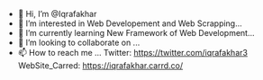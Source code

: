 - 👋 Hi, I’m @Iqrafakhar
- 👀 I’m interested in Web Developement and Web Scrapping...
- 🌱 I’m currently learning New Framework of Web Development...
- 💞️ I’m looking to collaborate on  ...
- 📫 How to reach me ...
Twitter: https://twitter.com/iqrafakhar3  WebSite_Carred: https://iqrafakhar.carrd.co/
<!---
Iqrafakhar/Iqrafakhar is a ✨ special ✨ repository because its `README.md` (this file) appears on your GitHub profile.
You can click the Preview link to take a look at your changes.
--->
